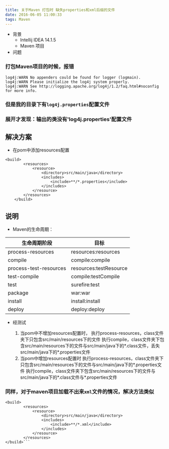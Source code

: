 ```yaml
---
title: 关于Maven 打包时 缺失properties和xml后缀的文件
date: 2016-06-05 11:00:33
tags: Maven
---
```

+ 背景
  + Intellij IDEA 14.1.5
  + Maven 项目
+ 问题
### 打包Maven项目的时候，报错
```
log4j:WARN No appenders could be found for logger (logmain).
log4j:WARN Please initialize the log4j system properly.
log4j:WARN See http://logging.apache.org/log4j/1.2/faq.html#noconfig for more info.
```
### 但是我的目录下有`log4j.properties`配置文件
### 展开才发现：输出的类没有'log4j.properties'配置文件
## 解决方案
+ 在pom中添加resources配置
```
<build>
        <resources>
            <resource>
                <directory>src/main/java</directory>
                <includes>
                    <include>**/*.properties</include>
                </includes>
            </resource>
        </resources>
    </build>
```
## 说明
+ Maven的生命周期：

|生命周期阶段|目标|
|---|---|
|process-resources|resources:resources|
|compile|compile:compile|
|process-test-resources|resources:testResource|
|test-compile|compile:testCompile|
|test|surefire:test|
|package|war:war|
|install|install:install|
|deploy|deploy:deploy|
+ 经测试

  1. 当pom中不增加resources配置时，
执行process-resources，class文件夹下只包含src/main/resources下的文件
执行compile，class文件夹下包含src/main/resources下的文件与src/main/java下的*.class文件，丢失src/main/java下的*.properties文件
  2. 当pom中增加resources配置时
执行process-resources，class文件夹下只包含src/main/resources下的文件与src/main/java下的*.properties文件
执行compile，class文件夹下包含src/main/resources下的文件与src/main/java下的*.class文件与*.properties文件

### 同样，对于maven项目加载不出来`xml`文件的情况，解决方法类似


```
<build>
        <resources>
            <resource>
                <directory>src/main/java</directory>
                <includes>
                    <include>**/*.xml</include>
                </includes>
            </resource>
        </resources>
</build>```
